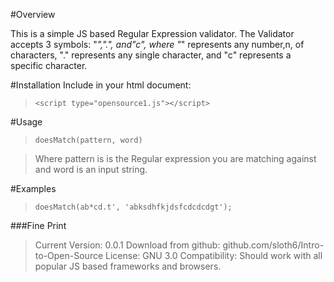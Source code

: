 #Overview

This is a simple JS based Regular Expression validator. The Validator accepts 3 symbols: "*",".", and"c", where "*" represents any number,n, of characters, "." represents any single character, and "c" represents a specific character.

#Installation
Include in your html document:

>`<script type="opensource1.js"></script>`

#Usage
>`doesMatch(pattern, word)`

>Where pattern is is the Regular expression you are matching against and word is an input string.

#Examples
>`doesMatch(ab*cd.t', 'abksdhfkjdsfcdcdcdgt');`

###Fine Print
>Current Version: 0.0.1
>Download from github: github.com/sloth6/Intro-to-Open-Source
>License: GNU 3.0
>Compatibility: Should work with all popular JS based frameworks and browsers.